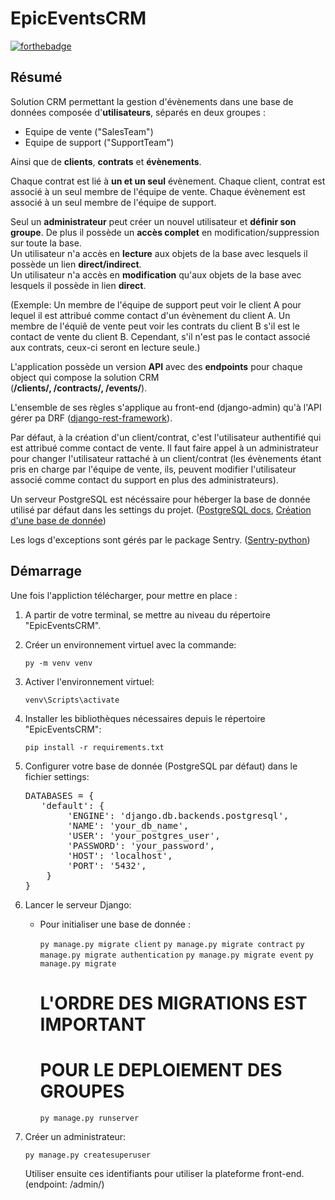 # EpicEventsCRM

[![forthebadge](https://forthebadge.com/images/badges/made-with-python.svg)](https://forthebadge.com)

## Résumé

Solution CRM permettant la gestion d'évènements dans une base de données composée d'**utilisateurs**, séparés en deux 
groupes :

- Equipe de vente ("SalesTeam")
- Equipe de support ("SupportTeam")

Ainsi que de **clients**, **contrats** et **évènements**.

Chaque contrat est lié à **un et un seul** évènement.
Chaque client, contrat est associé à un seul membre de l'équipe de vente.
Chaque évènement est associé à un seul membre de l'équipe de support.

Seul un **administrateur** peut créer un nouvel utilisateur et **définir son groupe**. 
De plus il possède un **accès complet** 
en modification/suppression sur toute la base.<br>
Un utilisateur n'a accès en **lecture** aux objets de la base avec lesquels il possède un lien **direct/indirect**.<br>
Un utilisateur n'a accès en **modification** qu'aux objets de la base avec lesquels il possède in lien **direct**.<br>


(Exemple: Un membre de l'équipe de support peut voir le client A pour lequel il est attribué comme contact d'un 
évènement du client A.
Un membre de l'équiê de vente peut voir les contrats du client B s'il est le contact de vente du client B. 
Cependant, s'il n'est pas le contact associé aux contrats, ceux-ci seront en lecture seule.)

L'application possède un version **API** avec des **endpoints** pour chaque object qui compose la solution CRM <br> 
(**/clients/, /contracts/, /events/**).

L'ensemble de ses règles s'applique au front-end (django-admin) qu'à l'API gérer pa DRF 
([django-rest-framework](https://www.django-rest-framework.org/topics/documenting-your-api/)).<br>


Par défaut, à la création d'un client/contrat, c'est l'utilisateur authentifié qui est attribué comme contact de vente.
Il faut faire appel à un administrateur pour changer l'utilisateur rattaché à un client/contrat (les évènements 
étant pris en charge par l'équipe de vente, ils, peuvent modifier l'utilisateur associé comme contact du support 
en plus des administrateurs).

Un serveur PostgreSQL est nécéssaire pour héberger la base de donnée utilisé par défaut dans les settings du projet. 
([PostgreSQL docs](https://www.postgresql.org/docs/current/runtime.html), 
[Création d'une base de donnée](https://www.postgresql.org/docs/14/sql-createdatabase.html))

Les logs d'exceptions sont gérés par le package Sentry. ([Sentry-python](https://github.com/getsentry/sentry-python))


## Démarrage

Une fois l'appliction télécharger, pour mettre en place :

1. A partir de votre terminal, se mettre au niveau du répertoire "EpicEventsCRM".


2. Créer un environnement virtuel avec la commande:

   `py -m venv venv`


3. Activer l'environnement virtuel:

   `venv\Scripts\activate`


4. Installer les bibliothèques nécessaires depuis le répertoire "EpicEventsCRM":

   `pip install -r requirements.txt`

5. Configurer votre base de donnée (PostgreSQL par défaut) dans le fichier settings:
   <pre>
   DATABASES = {
      'default': {
           'ENGINE': 'django.db.backends.postgresql',
           'NAME': 'your_db_name',
           'USER': 'your_postgres_user',
           'PASSWORD': 'your_password',
           'HOST': 'localhost',
           'PORT': '5432',
       }
   }
   </pre>
   
6. Lancer le serveur Django:
   - Pour initialiser une base de donnée :
   

      `py manage.py migrate client` 
      `py manage.py migrate contract` 
      `py manage.py migrate authentication` 
      `py manage.py migrate event`
      `py manage.py migrate`
       # L'ORDRE DES MIGRATIONS EST IMPORTANT
       # POUR LE DEPLOIEMENT DES GROUPES
      `py manage.py runserver` 

7. Créer un administrateur:
   
   `py manage.py createsuperuser`
   
   Utiliser ensuite ces identifiants pour utiliser la plateforme front-end. (endpoint: /admin/)
